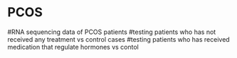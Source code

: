 # PCOS
#RNA sequencing data of PCOS patients
#testing patients who has not received any treatment vs control cases
#testing patients who has received medication that regulate hormones vs contol

